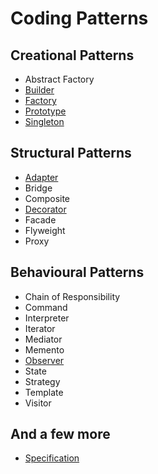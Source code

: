 # Coding Patterns

## Creational Patterns
* Abstract Factory
* [Builder](/Patterns.Builder)
* [Factory](/Patterns.Factory)
* [Prototype](/Patterns.Prototype)
* [Singleton](/Patterns.Singleton)

## Structural Patterns
* [Adapter](/Patterns.Adapter)
* Bridge
* Composite
* [Decorator](/Patterns.Decorator)
* Facade
* Flyweight
* Proxy

## Behavioural Patterns
* Chain of Responsibility
* Command
* Interpreter
* Iterator
* Mediator
* Memento
* [Observer](/Patterns.Observer)
* State
* Strategy
* Template
* Visitor

## And a few more
* [Specification](/Patterns.Specification)
